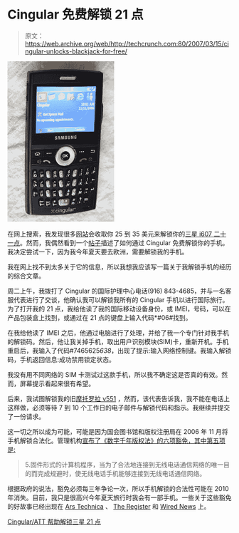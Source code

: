 # Cingular 免费解锁 21 点

> 原文：<https://web.archive.org/web/http://techcrunch.com:80/2007/03/15/cingular-unlocks-blackjack-for-free/>

![](img/a255f60c7f0d55febf4b867e02f4b655.png)

在网上搜索，我发现很多[网站](https://web.archive.org/web/20150911055438/http://www.gsmliberty.net/shop/cingular-black-jack-unlock-pri-1358.html?reviews_id=305)会收取你 25 到 35 美元来解锁你的[三星 i607 二十一点](https://web.archive.org/web/20150911055438/http://crunchgear.com/2006/11/13/cingular-blackjack-review/)。然而，我偶然看到一个[帖子](https://web.archive.org/web/20150911055438/http://forums.cingular.com/cng/board/message?board.id=samsung&message.id=26154)描述了如何通过 Cingular 免费解锁你的手机。我决定尝试一下，因为我今年夏天要去欧洲，需要解锁我的手机。

我在网上找不到太多关于它的信息，所以我想我应该写一篇关于我解锁手机的经历的综合文章。

周二上午，我拨打了 Cingular 的国际护理中心电话(916) 843-4685，并与一名客服代表进行了交谈，他确认我可以解锁我所有的 Cingular 手机以进行国际旅行。为了打开我的 21 点，我给他读了我的国际移动设备身份，或 IMEI，号码，可以在产品包装盒上找到，或通过在 21 点的键盘上输入代码*#06#找到。

在我给他读了 IMEI 之后，他通过电脑进行了处理，并给了我一个专门针对我手机的解锁码。然后，他让我关掉手机，取出用户识别模块(SIM)卡，重新开机。手机重启后，我输入了代码#7465625*638*，出现了提示:输入网络控制键。我输入解锁码，手机返回信息:成功禁用锁定状态。

我没有用不同网络的 SIM 卡测试过这款手机，所以我不确定这是否真的有效。然而，屏幕提示看起来很有希望。

后来，我试图解锁我的旧[摩托罗拉 v551](https://web.archive.org/web/20150911055438/http://www.motorola.com/motoinfo/product/details.jsp?globalObjectId=72) ，然而，该代表告诉我，我不能在电话上这样做，必须等待 7 到 10 个工作日的电子邮件与解锁代码和指示。我继续并提交了一份请求。

这一切之所以成为可能，可能是因为国会图书馆和版权注册局在 2006 年 11 月将手机解锁合法化。管理机构[宣布了《数字千年版权法》的六项豁免，其中第五项是:](https://web.archive.org/web/20150911055438/http://www.copyright.gov/1201/index.html)

> 5.固件形式的计算机程序，当为了合法地连接到无线电话通信网络的唯一目的而完成规避时，使无线电话手机能够连接到无线电话通信网络。

根据政府的说法，豁免必须每三年争论一次，所以手机解锁的合法性可能在 2010 年消失。目前，我只是很高兴今年夏天旅行时我会有一部手机。一些关于这些豁免的好故事已经出现在 [Ars Technica](https://web.archive.org/web/20150911055438/http://arstechnica.com/news.ars/post/20061124-8280.html) 、 [The Register](https://web.archive.org/web/20150911055438/http://www.theregister.com/2006/11/23/congress_dmca_cellphones_censorware/) 和 [Wired News](https://web.archive.org/web/20150911055438/http://www.wired.com/news/culture/0,1284,68989,00.html) 上。

[Cingular/ATT 帮助解锁三星 21 点](https://web.archive.org/web/20150911055438/http://forums.cingular.com/cng/board/message?board.id=samsung&message.id=26154)